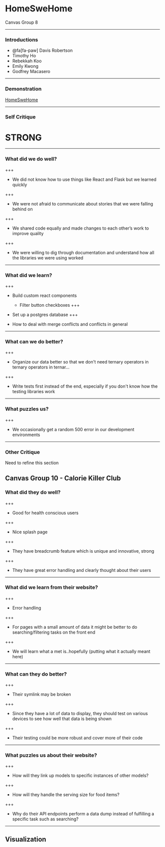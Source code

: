 # HomeSweHome

Canvas Group 8

---

### Introductions

- @fa[fa-paw] Davis Robertson
- Timothy Ho
- Rebekkah Koo
- Emily Kwong
- Godfrey Macasero

---

### Demonstration

[HomeSweHome](http://homeswehome.me)


---

### Self Critique

# STRONG

---

### What did we do well?

+++
- We did not know how to use things like React and Flask but we learned quickly

+++

- We were not afraid to communicate about stories that we were falling behind on

+++

- We shared code equally and made changes to each other’s work to improve quality

+++

- We were willing to dig through documentation and understand how all the libraries we were using worked
---
### What did we learn?

+++

- Build custom react components
    - Filter button checkboxes
+++

- Set up a postgres database
+++

- How to deal with merge conflicts and conflicts in general

---
### What can we do better?
+++

- Organize our data better so that we don't need ternary operators in ternary operators in ternar...

+++

- Write tests first instead of the end, especially if you don't know how the testing libraries work

---
### What puzzles us?
+++

- We occasionally get a random 500 error in our development environments

---
### Other Critique

Need to refine this section

Canvas Group 10 - Calorie Killer Club
---
### What did they do well?

+++

- Good for health conscious users

+++

- Nice splash page

+++

- They have breadcrumb feature which is unique and innovative, strong 

+++

- They have great error handling and clearly thought about their users 
---

### What did we learn from their website?
+++

- Error handling

+++

- For pages with a small amount of data it might be better to do searching/filtering tasks on the front end 

+++

- We will learn what a met is..hopefully (putting what it actually meant here)

---

### What can they do better?

+++

- Their symlink may be broken

+++

- Since they have a lot of data to display, they should test on various devices to see how well that data is being shown

+++

- Their testing could be more robust and cover more of their code

---

### What puzzles us about their website?

+++

- How will they link up models to specific instances of other models?

+++

- How will they handle the serving size for food items?

+++

- Why do their API endpoints perform a data dump instead of fulfilling a specific task such as searching? 

---

## Visualization